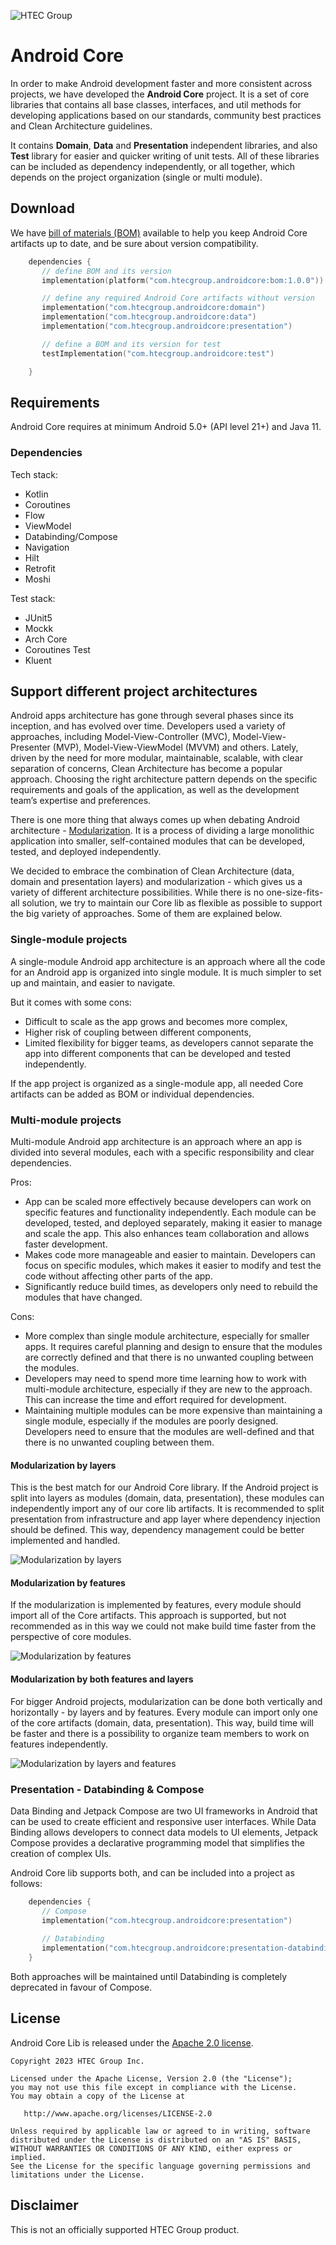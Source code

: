 ![HTEC Group](images/htec_logo.png)

# Android Core

In order to make Android development faster and more consistent across projects, we have developed the **Android Core** project. It is a set of core libraries that contains all base classes, interfaces, and util methods for developing applications based on our standards, community best practices and Clean Architecture guidelines.

It contains **Domain**, **Data** and **Presentation** independent libraries, and also **Test** library for easier and quicker writing of unit tests. All of these libraries can be included as dependency independently, or all together, which depends on the project organization (single or multi module).

## Download

We have [bill of materials (BOM)][bom] available to help you keep Android Core artifacts up to date, and be sure about version compatibility.

```kotlin
    dependencies {
       // define BOM and its version
       implementation(platform("com.htecgroup.androidcore:bom:1.0.0"))

       // define any required Android Core artifacts without version
       implementation("com.htecgroup.androidcore:domain")
       implementation("com.htecgroup.androidcore:data")
       implementation("com.htecgroup.androidcore:presentation")

       // define a BOM and its version for test
       testImplementation("com.htecgroup.androidcore:test")

    }
```

## Requirements

Android Core requires at minimum Android 5.0+ (API level 21+) and Java 11.

### Dependencies

Tech stack:
- Kotlin
- Coroutines
- Flow
- ViewModel
- Databinding/Compose
- Navigation
- Hilt
- Retrofit
- Moshi

Test stack:
- JUnit5
- Mockk
- Arch Core
- Coroutines Test
- Kluent

## Support different project architectures

Android apps architecture has gone through several phases since its inception, and has evolved over time. Developers used a variety of approaches, including Model-View-Controller (MVC), Model-View-Presenter (MVP), Model-View-ViewModel (MVVM) and others. Lately, driven by the need for more modular, maintainable, scalable, with clear separation of concerns, Clean Architecture has become a popular approach. Choosing the right architecture pattern depends on the specific requirements and goals of the application, as well as the development team’s expertise and preferences.

There is one more thing that always comes up when debating Android architecture - [Modularization][modularization_pattern]. It is a process of dividing a large monolithic application into smaller, self-contained modules that can be developed, tested, and deployed independently.

We decided to embrace the combination of Clean Architecture (data, domain and presentation layers) and modularization - which gives us a variety of different architecture possibilities. While there is no one-size-fits-all solution, we try to maintain our Core lib as flexible as possible to support the big variety of approaches. Some of them are explained below.

### Single-module projects

A single-module Android app architecture is an approach where all the code for an Android app is organized into single module. It is much simpler to set up and maintain, and easier to navigate.

But it comes with some cons:
- Difficult to scale as the app grows and becomes more complex,
- Higher risk of coupling between different components,
- Limited flexibility for bigger teams, as developers cannot separate the app into different components that can be developed and tested independently.

If the app project is organized as a single-module app, all needed Core artifacts can be added as BOM or individual dependencies.

### Multi-module projects

Multi-module Android app architecture is an approach where an app is divided into several modules, each with a specific responsibility and clear dependencies.

Pros:
- App can be scaled more effectively because developers can work on specific features and functionality independently. Each module can be developed, tested, and deployed separately, making it easier to manage and scale the app. This also enhances team collaboration and allows faster development.
- Makes code more manageable and easier to maintain. Developers can focus on specific modules, which makes it easier to modify and test the code without affecting other parts of the app.
- Significantly reduce build times, as developers only need to rebuild the modules that have changed.

Cons:
- More complex than single module architecture, especially for smaller apps. It requires careful planning and design to ensure that the modules are correctly defined and that there is no unwanted coupling between the modules.
- Developers may need to spend more time learning how to work with multi-module architecture, especially if they are new to the approach. This can increase the time and effort required for development.
- Maintaining multiple modules can be more expensive than maintaining a single module, especially if the modules are poorly designed. Developers need to ensure that the modules are well-defined and that there is no unwanted coupling between them.

#### Modularization by layers

This is the best match for our Android Core library. If the Android project is split into layers as modules (domain, data, presentation), these modules can independently import any of our core lib artifacts. It is recommended to split presentation from infrastructure and app layer where dependency injection should be defined. This way, dependency management could be better implemented and handled.

![Modularization by layers](images/modularization_by_layers.png)

#### Modularization by features

If the modularization is implemented by features, every module should import all of the Core artifacts. This approach is supported, but not recommended as in this way we could not make build time faster from the perspective of core modules.

![Modularization by features](images/modularization_by_features.png)

#### Modularization by both features and layers

For bigger Android projects, modularization can be done both vertically and horizontally - by layers and by features. Every module can import only one of the core artifacts (domain, data, presentation). This way, build time will be faster and there is a possibility to organize team members to work on features independently.

![Modularization by layers and features](images/modularization_by_layers_and_features.png)

### Presentation - Databinding & Compose

Data Binding and Jetpack Compose are two UI frameworks in Android that can be used to create efficient and responsive user interfaces. While Data Binding allows developers to connect data models to UI elements, Jetpack Compose provides a declarative programming model that simplifies the creation of complex UIs.

Android Core lib supports both, and can be included into a project as follows:
```kotlin
    dependencies {
       // Compose
       implementation("com.htecgroup.androidcore:presentation")
       
       // Databinding
       implementation("com.htecgroup.androidcore:presentation-databinding")
    }
```
Both approaches will be maintained until Databinding is completely deprecated in favour of Compose.

## License

Android Core Lib is released under the [Apache 2.0 license][license].

```
Copyright 2023 HTEC Group Inc.

Licensed under the Apache License, Version 2.0 (the "License");
you may not use this file except in compliance with the License.
You may obtain a copy of the License at

   http://www.apache.org/licenses/LICENSE-2.0

Unless required by applicable law or agreed to in writing, software
distributed under the License is distributed on an "AS IS" BASIS,
WITHOUT WARRANTIES OR CONDITIONS OF ANY KIND, either express or implied.
See the License for the specific language governing permissions and
limitations under the License.
```

## Disclaimer

This is not an officially supported HTEC Group product.

[bom]: https://docs.gradle.org/6.2/userguide/platforms.html#sub:bom_import
[modularization_pattern]: https://developer.android.com/topic/modularization/patterns
[dependeny_diagram]: https://medium.com/swift2go/clean-architecture-for-massivetobe-mobile-apps-bf8e44a98b37
[license]: https://github.com/htecgroup/android-core/blob/main/LICENSE

